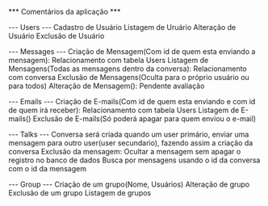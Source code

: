 *** Comentários da aplicação ***

--- Users ---
Cadastro de Usuário
Listagem de Uruário
Alteração de Usuário
Exclusão de Usuário

--- Messages ---
Criação de Mensagem(Com id de quem esta enviando a mensagem): Relacionamento com tabela Users
Listagem de Mensagens(Todas as mensagens dentro da conversa): Relacionamento com conversa
Exclusão de Mensagens(Oculta para o próprio usuário ou para todos)
Alteração de Mensagem(): Pendente avaliação

--- Emails ---
Criação de E-mails(Com id de quem esta enviando e com id de quem irá receber): Relacionamento com tabela Users
Listagem de E-mails()
Exclusão de E-mails(Só poderá apagar para quem enviou o e-mail)

--- Talks --- 
Conversa será criada quando um user primário, enviar uma mensagem para outro user(user secundario), fazendo assim a criação da conversa
Exclusão da mensagem: Ocultar a mensagem sem apagar o registro no banco de dados
Busca por mensagens usando o id da conversa com o id da mensagem

--- Group --- 
Criação de um grupo(Nome, Usuários)
Alteração de grupo
Exclusão de um grupo
Listagem de grupos

